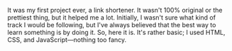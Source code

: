 It was my first project ever, a link shortener. It wasn't 100% original or the prettiest thing, but it helped me a lot. Initially, I wasn't sure what kind of track I would be following, but I've always believed that the best way to learn something is by doing it. So, here it is. It's rather basic; I used HTML, CSS, and JavaScript—nothing too fancy.
